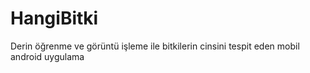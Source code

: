 # HangiBitki

Derin öğrenme ve görüntü işleme ile bitkilerin cinsini tespit eden mobil android uygulama
